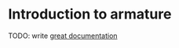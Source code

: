 # Introduction to armature

TODO: write [great documentation](http://jacobian.org/writing/great-documentation/what-to-write/)
